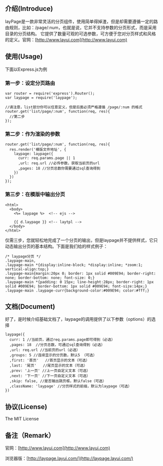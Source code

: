 
## 介绍(Introduce)
layPage是一款非常灵活的分页组件，使用简单得掉渣，但是却需要遵循一定的路由规则，比如：/page/:num，也就是说，它并不支持参数的分页形式，而是采用目录的分页结构。
它提供了数量可观的可选参数，可方便于您对分页样式和风格的定义。官网：[http://www.layui.com](http://www.layui.com)


## 使用(Usage)
下面以Express.js为例

### 第一步：设定分页路由
    var router = require('express').Router();
    var laypage = require('laypage');
    
    //请注意，list部分你可以任意定义，但是后面必须严格遵循 /page/:num 的格式
    router.get('list/page/:num', function(req, res){
      //第二步
    });

### 第二步：作为渲染的参数
    router.get('list/page/:num', function(req, res){
      res.render('模版文件地址', {
        laypage: laypage({
          curr: req.params.page || 1
          ,url: req.url //必传参数，获取当前页的url
          ,pages: 18 //分页总数你需要通过sql查询得到
        })
      })
    });
  
### 第三步：在模版中输出分页
    <html>
      <body>
        <%= laypage %>  <!-- ejs -->
        
        {{ d.laypage }} <!-- laytpl -->
      </body>
    </html>

仅需三步，您就轻松地完成了一个分页的输出，但是laypage并不提供样式，它只动态输出分页的基本结构。下面是我们给的样式例子：
  
    /* laypage分页 */
    .laypage-main,
    .laypage-main *{display:inline-block; *display:inline; *zoom:1; vertical-align:top;}
    .laypage-main{margin:20px 0; border: 1px solid #009E94; border-right: none; border-bottom: none; font-size: 0;}
    .laypage-main *{padding: 0 15px; line-height:28px; border-right: 1px solid #009E94; border-bottom: 1px solid #009E94; font-size:14px;}
    .laypage-main .laypage-curr{background-color:#009E94; color:#fff;}

## 文档(Document)
好了，是时候介绍基础文档了，laypage的调用提供了以下参数（options）的选择
  
    laypage({
      curr: 1 //当前页，通过req.params.page即可得到（必选）
      ,pages: 18  //分页总数，可通过sql查询得到（必选）
      ,url: req.url //当前页的url（必选）
      ,groups: 5 //连续显示的分页数，默认5 （可选）
      ,first: '首页'   //首页显示的文本（可选）
      ,last: '尾页'   //尾页显示的文本（可选）
      ,prev: '上一页' //上一页自定义文本（可选）
      ,next: '下一页' //下一页自定义文本（可选）
      ,skip: false, //是否输出跳页框，默认false（可选）
      ,className: 'laypage' //分页样式的前缀，默认为laypage（可选）
    })

## 协议(License) 
The MIT License

## 备注（Remark） 
官网：[http://www.layui.com](http://www.layui.com)

浏览器版：[http://laypage.layui.com/](http://laypage.layui.com/)

